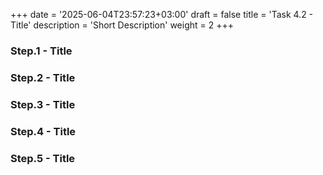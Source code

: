 +++
date = '2025-06-04T23:57:23+03:00'
draft = false
title = 'Task 4.2 - Title'
description = 'Short Description'
weight = 2
+++


### Step.1 - Title

### Step.2 - Title

### Step.3 - Title

### Step.4 - Title

### Step.5 - Title
